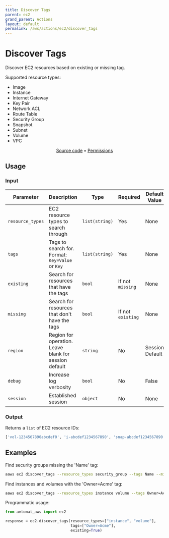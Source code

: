 ```yaml
---
title: Discover Tags
parent: ec2
grand_parent: Actions
layout: default
permalink: /aws/actions/ec2/discover_tags
---
```


# Discover Tags

Discover EC2 resources based on existing or missing tag.

Supported resource types:

- Image
- Instance
- Internet Gateway
- Key Pair
- Network ACL
- Route Table
- Security Group
- Snapshot
- Subnet
- Volume
- VPC

<p align="center">
   <a href="https://github.com/avtomat-hub/avtomat-aws/tree/main/avtomat_aws/ec2/discover_tags.py">Source code</a> •
   <a href="/aws/permissions/ec2/discover_tags">Permissions</a>
</p>

## Usage

### Input

| Parameter        | Description                                           | Type           | Required          | Default Value   |
|------------------|-------------------------------------------------------|----------------|-------------------|-----------------|
| `resource_types` | EC2 resource types to search through                  | `list(string)` | Yes               | None            |
| `tags`           | Tags to search for. Format: `Key=Value` or `Key`      | `list(string)` | Yes               | None            |
| `existing`       | Search for resources that have the tags               | `bool`         | If not `missing`  | None            |
| `missing`        | Search for resources that don't have the tags         | `bool`         | If not `existing` | None            |
| `region`         | Region for operation. Leave blank for session default | `string`       | No                | Session Default |
| `debug`          | Increase log verbosity                                | `bool`         | No                | False           |
| `session`        | Established session                                   | `object`       | No                | None            |

### Output

Returns a `list` of EC2 resource IDs:

```python
['vol-1234567890abcdef0', 'i-abcdef1234567890', 'snap-abcdef1234567890']
```

## Examples

Find security groups missing the 'Name' tag:

```bash
aaws ec2 discover_tags --resource_types security_group --tags Name --missing
```

Find instances and volumes with the 'Owner=Acme' tag:

```bash
aaws ec2 discover_tags --resource_types instance volume --tags Owner=Acme --existing
```

Programmatic usage:

```python
from avtomat_aws import ec2

response = ec2.discover_tags(resource_types=["instance", "volume"],
                             tags=["Owner=Acme"],
                             existing=True)
```
